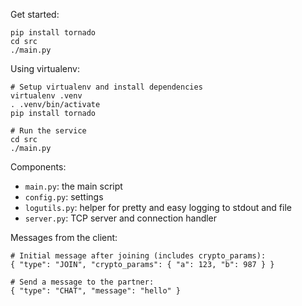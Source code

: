 Get started:

    pip install tornado
    cd src
    ./main.py

Using virtualenv:

    # Setup virtualenv and install dependencies
    virtualenv .venv
    . .venv/bin/activate
    pip install tornado

    # Run the service
    cd src
    ./main.py


Components:

* `main.py`: the main script
* `config.py`: settings
* `logutils.py`: helper for pretty and easy logging to stdout and file
* `server.py`: TCP server and connection handler


Messages from the client:

    # Initial message after joining (includes crypto_params):
    { "type": "JOIN", "crypto_params": { "a": 123, "b": 987 } }

    # Send a message to the partner:
    { "type": "CHAT", "message": "hello" }
